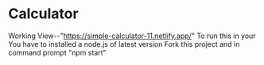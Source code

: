 # Calculator

Working View--"https://simple-calculator-11.netlify.app/"
To run this in your You have to installed a node.js of latest version Fork this project and in command prompt "npm start"
